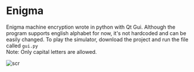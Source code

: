 # Enigma
Enigma machine encryption wrote in python with Qt Gui. Although the program supports english alphabet for now, it's not hardcoded and can be easily changed. To play the simulator, download the project and run the file called `gui.py` <br/>
Note: Only capital letters are allowed.

![scr](https://user-images.githubusercontent.com/85826774/221947551-216c7873-e20e-465a-894b-7f586268533a.png)
